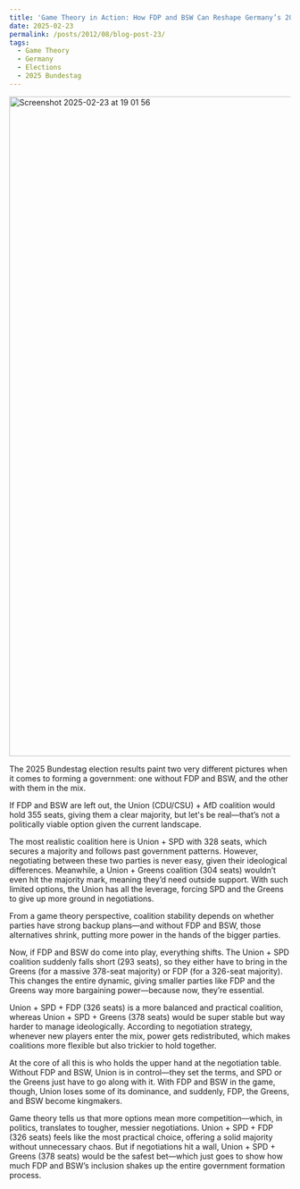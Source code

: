 ```yaml
---
title: 'Game Theory in Action: How FDP and BSW Can Reshape Germany’s 2025 Bundestag Election Coalitions'
date: 2025-02-23
permalink: /posts/2012/08/blog-post-23/
tags:
  - Game Theory
  - Germany
  - Elections
  - 2025 Bundestag
---
```


<img width="1181" alt="Screenshot 2025-02-23 at 19 01 56" src="https://github.com/user-attachments/assets/74efdaf6-7d38-43c2-9c08-9ae9064d2818" />



The 2025 Bundestag election results paint two very different pictures when it comes to forming a government: one without FDP and BSW, and the other with them in the mix. 

If FDP and BSW are left out, the Union (CDU/CSU) + AfD coalition would hold 355 seats, giving them a clear majority, but let's be real—that’s not a politically viable option given the current landscape. 

The most realistic coalition here is Union + SPD with 328 seats, which secures a majority and follows past government patterns. However, negotiating between these two parties is never easy, given their ideological differences. Meanwhile, a Union + Greens coalition (304 seats) wouldn’t even hit the majority mark, meaning they’d need outside support. With such limited options, the Union has all the leverage, forcing SPD and the Greens to give up more ground in negotiations. 

From a game theory perspective, coalition stability depends on whether parties have strong backup plans—and without FDP and BSW, those alternatives shrink, putting more power in the hands of the bigger parties.

Now, if FDP and BSW do come into play, everything shifts. The Union + SPD coalition suddenly falls short (293 seats), so they either have to bring in the Greens (for a massive 378-seat majority) or FDP (for a 326-seat majority). This changes the entire dynamic, giving smaller parties like FDP and the Greens way more bargaining power—because now, they’re essential. 

Union + SPD + FDP (326 seats) is a more balanced and practical coalition, whereas Union + SPD + Greens (378 seats) would be super stable but way harder to manage ideologically. According to negotiation strategy, whenever new players enter the mix, power gets redistributed, which makes coalitions more flexible but also trickier to hold together.

At the core of all this is who holds the upper hand at the negotiation table. Without FDP and BSW, Union is in control—they set the terms, and SPD or the Greens just have to go along with it. With FDP and BSW in the game, though, Union loses some of its dominance, and suddenly, FDP, the Greens, and BSW become kingmakers. 

Game theory tells us that more options mean more competition—which, in politics, translates to tougher, messier negotiations. Union + SPD + FDP (326 seats) feels like the most practical choice, offering a solid majority without unnecessary chaos. But if negotiations hit a wall, Union + SPD + Greens (378 seats) would be the safest bet—which just goes to show how much FDP and BSW’s inclusion shakes up the entire government formation process.
